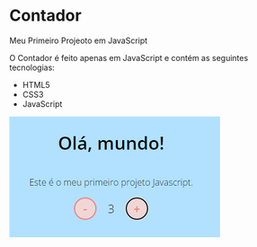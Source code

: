 # Contador
Meu Primeiro Projeoto em JavaScript

O Contador é feito apenas em JavaScript e contém as seguintes tecnologias:
- HTML5
- CSS3
- JavaScript

![screenshot](example.png?raw=true "screenshot")
